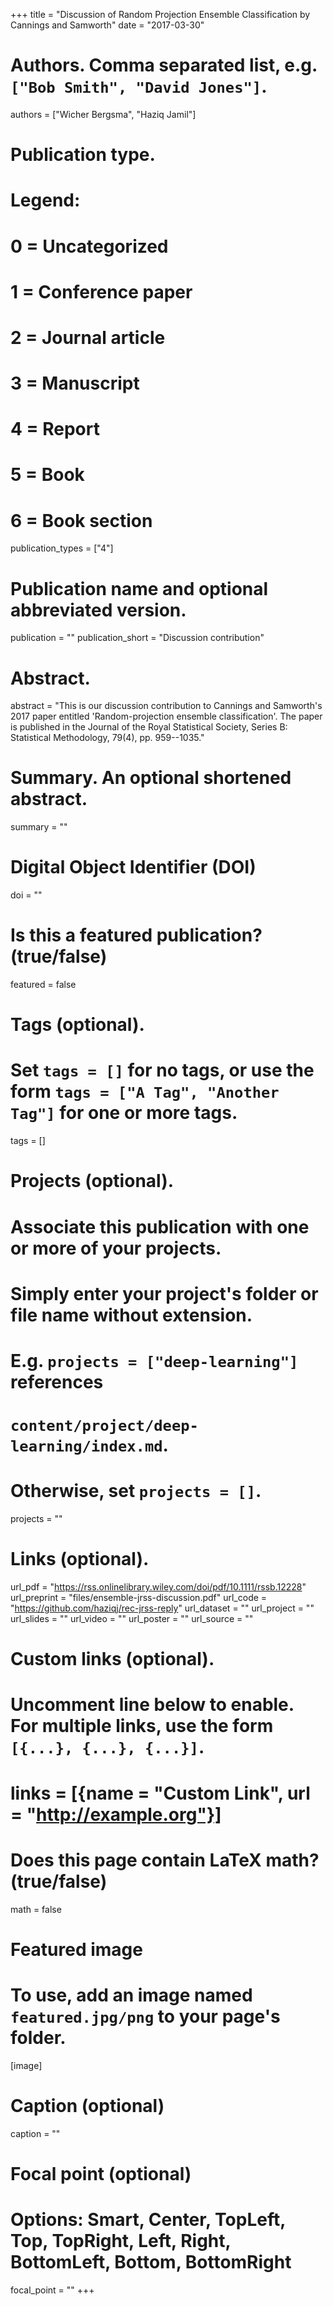 +++
title = "Discussion of Random Projection Ensemble Classification by Cannings and Samworth"
date = "2017-03-30"

# Authors. Comma separated list, e.g. `["Bob Smith", "David Jones"]`.
authors = ["Wicher Bergsma", "Haziq Jamil"]

# Publication type.
# Legend:
# 0 = Uncategorized
# 1 = Conference paper
# 2 = Journal article
# 3 = Manuscript
# 4 = Report
# 5 = Book
# 6 = Book section
publication_types = ["4"]

# Publication name and optional abbreviated version.
publication = ""
publication_short = "Discussion contribution"

# Abstract.
abstract = "This is our discussion contribution to Cannings and Samworth's 2017 paper entitled 'Random-projection ensemble classification'. The paper is published in the Journal of the Royal Statistical Society, Series B: Statistical Methodology, 79(4), pp. 959--1035."

# Summary. An optional shortened abstract.
summary = ""

# Digital Object Identifier (DOI)
doi = ""

# Is this a featured publication? (true/false)
featured = false

# Tags (optional).
#   Set `tags = []` for no tags, or use the form `tags = ["A Tag", "Another Tag"]` for one or more tags.
tags = []

# Projects (optional).
#   Associate this publication with one or more of your projects.
#   Simply enter your project's folder or file name without extension.
#   E.g. `projects = ["deep-learning"]` references 
#   `content/project/deep-learning/index.md`.
#   Otherwise, set `projects = []`.
projects = ""

# Links (optional).
url_pdf = "https://rss.onlinelibrary.wiley.com/doi/pdf/10.1111/rssb.12228"
url_preprint = "files/ensemble-jrss-discussion.pdf"
url_code = "https://github.com/haziqj/rec-jrss-reply"
url_dataset = ""
url_project = ""
url_slides = ""
url_video = ""
url_poster = ""
url_source = ""

# Custom links (optional).
#   Uncomment line below to enable. For multiple links, use the form `[{...}, {...}, {...}]`.
# links = [{name = "Custom Link", url = "http://example.org"}]

# Does this page contain LaTeX math? (true/false)
math = false

# Featured image
# To use, add an image named `featured.jpg/png` to your page's folder. 
[image]
  # Caption (optional)
  caption = ""

  # Focal point (optional)
  # Options: Smart, Center, TopLeft, Top, TopRight, Left, Right, BottomLeft, Bottom, BottomRight
  focal_point = ""
+++

